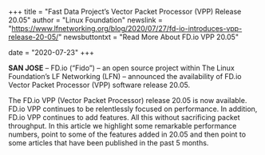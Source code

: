 +++
title = "Fast Data Project’s Vector Packet Processor (VPP) Release 20.05"
author = "Linux Foundation"
newslink = "https://www.lfnetworking.org/blog/2020/07/27/fd-io-introduces-vpp-release-20-05/"
newsbuttontxt = "Read More About FD.io VPP 20.05"

date = "2020-07-23"
+++

**SAN JOSE** –  FD.io (“Fido”) – an open source project within The Linux Foundation’s
LF Networking (LFN) – announced the availability of FD.io Vector Packet Processor 
(VPP) software release 20.05.

The FD.io VPP (Vector Packet Processor) release 20.05 is now available. FD.io VPP
continues to be relentlessly focused on performance. In addition, FD.io VPP continues
to add features. All this without sacrificing packet throughput. In this article we
highlight some remarkable performance numbers, point to some of the features added in 20.05
and then point to some articles that have been published in the past 5 months.
